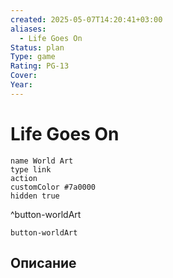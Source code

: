 ```yaml
---
created: 2025-05-07T14:20:41+03:00
aliases:
  - Life Goes On
Status: plan
Type: game
Rating: PG-13
Cover:
Year:
---
```


# Life Goes On




```button
name World Art
type link
action 
customColor #7a0000
hidden true
```
^button-worldArt



`button-worldArt`

## Описание


